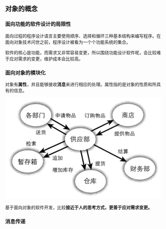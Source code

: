 ## 对象的概念

### 面向功能的软件设计的局限性

面向过程的程序设计语言主要使用顺序、选择和循环三种基本结构来编写程序。在面向对象技术问世之前，程序设计被看为一个个功能系统的集合。

软件的核心是功能，而需求又非常容易变更，所以围绕功能设计软件呢，会比较难于应对需求的变更，维护成本会比较高。

### 面向对象的模块化

对象有**属性**，并且能够接收**消息**来进行相应的处理。属性指的是对象的性质和所具有的信息。

 ![业务](/assets/Jietu20190329-152342.jpg)
 
基于面向对象的软件开发，比较**接近于人的思考方式，更善于应对需求变更。**

### 消息传递





